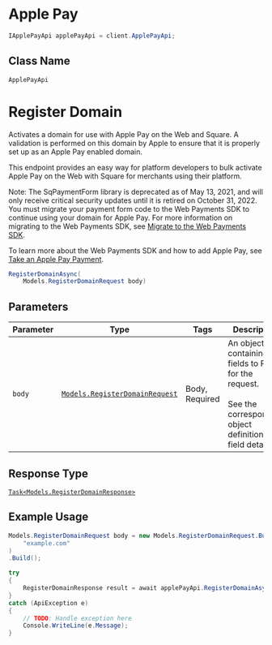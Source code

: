 # Apple Pay

```csharp
IApplePayApi applePayApi = client.ApplePayApi;
```

## Class Name

`ApplePayApi`


# Register Domain

Activates a domain for use with Apple Pay on the Web and Square. A validation
is performed on this domain by Apple to ensure that it is properly set up as
an Apple Pay enabled domain.

This endpoint provides an easy way for platform developers to bulk activate
Apple Pay on the Web with Square for merchants using their platform.

Note: The SqPaymentForm library is deprecated as of May 13, 2021, and will only receive critical security updates until it is retired on October 31, 2022.
You must migrate your payment form code to the Web Payments SDK to continue using your domain for Apple Pay. For more information on migrating to the Web Payments SDK, see [Migrate to the Web Payments SDK](https://developer.squareup.com/docs/web-payments/migrate).

To learn more about the Web Payments SDK and how to add Apple Pay, see [Take an Apple Pay Payment](https://developer.squareup.com/docs/web-payments/apple-pay).

```csharp
RegisterDomainAsync(
    Models.RegisterDomainRequest body)
```

## Parameters

| Parameter | Type | Tags | Description |
|  --- | --- | --- | --- |
| `body` | [`Models.RegisterDomainRequest`](../../doc/models/register-domain-request.md) | Body, Required | An object containing the fields to POST for the request.<br><br>See the corresponding object definition for field details. |

## Response Type

[`Task<Models.RegisterDomainResponse>`](../../doc/models/register-domain-response.md)

## Example Usage

```csharp
Models.RegisterDomainRequest body = new Models.RegisterDomainRequest.Builder(
    "example.com"
)
.Build();

try
{
    RegisterDomainResponse result = await applePayApi.RegisterDomainAsync(body);
}
catch (ApiException e)
{
    // TODO: Handle exception here
    Console.WriteLine(e.Message);
}
```

